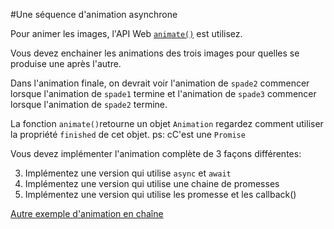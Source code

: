 #Une séquence d'animation asynchrone

Pour animer les images, l'API Web [`animate()`](https://developer.mozilla.org/fr/docs/Web/API/Element/animate) est utilisez.

Vous devez enchainer les animations des trois images pour quelles se produise une après l'autre.

Dans l'animation finale, on devrait voir l'animation de `spade2` commencer lorsque l'animation de `spade1` termine et l'animation de `spade3` commencer lorsque l'animation de `spade2` termine.

La fonction `animate()`retourne un objet `Animation` regardez comment utiliser la propriété `finished` de cet objet. ps: cC'est une `Promise`

Vous devez implémenter l'animation complète de 3 façons différentes:

3. Implémentez une version qui utilise `async` et `await`
2. Implémentez une version qui utilise une chaine de promesses
1. Implémentez une version qui utilise les promesse et les callback()

[Autre exemple d'animation en chaîne](https://codepen.io/osublake/pen/dvdoze)